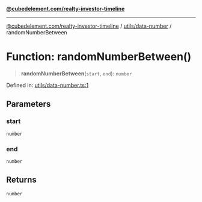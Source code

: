 [**@cubedelement.com/realty-investor-timeline**](../../../index.md)

---

[@cubedelement.com/realty-investor-timeline](../../../modules.md) / [utils/data-number](../index.md) / randomNumberBetween

# Function: randomNumberBetween()

> **randomNumberBetween**(`start`, `end`): `number`

Defined in: [utils/data-number.ts:1](https://github.com/kvernon/realty-investor-timeline/blob/d14161e46dc540b751017ae4b2cfca53cbab658c/src/utils/data-number.ts#L1)

## Parameters

### start

`number`

### end

`number`

## Returns

`number`
